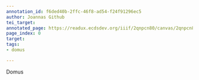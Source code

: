 ```yaml
---
annotation_id: f6ded40b-2ffc-46f8-ad54-f24f91296ec5
author: Joannas Github
tei_target: 
annotated_page: https://readux.ecdsdev.org/iiif/2qnpcn80/canvas/2qnpcn80_00000001.jpg
page_index: 0
target: 
tags:
- domus

---
```

<p>Domus</p>